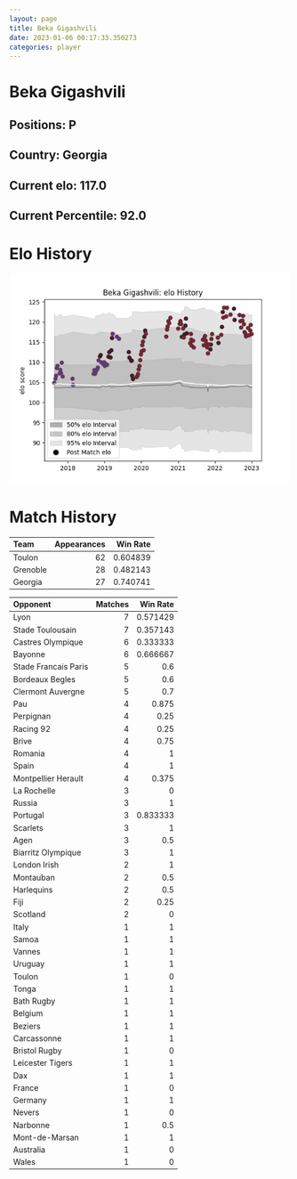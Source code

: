 ```yaml
---  
layout: page  
title: Beka Gigashvili  
date: 2023-01-06 00:17:33.350273  
categories: player  
---
```

# Beka Gigashvili

## Positions: P

## Country: Georgia

## Current elo: 117.0

## Current Percentile: 92.0

# Elo History


![elo history](history_BekaGigashvili.png)
# Match History


| Team     |   Appearances |   Win Rate |
|:---------|--------------:|-----------:|
| Toulon   |            62 |   0.604839 |
| Grenoble |            28 |   0.482143 |
| Georgia  |            27 |   0.740741 |

| Opponent             |   Matches |   Win Rate |
|:---------------------|----------:|-----------:|
| Lyon                 |         7 |   0.571429 |
| Stade Toulousain     |         7 |   0.357143 |
| Castres Olympique    |         6 |   0.333333 |
| Bayonne              |         6 |   0.666667 |
| Stade Francais Paris |         5 |   0.6      |
| Bordeaux Begles      |         5 |   0.6      |
| Clermont Auvergne    |         5 |   0.7      |
| Pau                  |         4 |   0.875    |
| Perpignan            |         4 |   0.25     |
| Racing 92            |         4 |   0.25     |
| Brive                |         4 |   0.75     |
| Romania              |         4 |   1        |
| Spain                |         4 |   1        |
| Montpellier Herault  |         4 |   0.375    |
| La Rochelle          |         3 |   0        |
| Russia               |         3 |   1        |
| Portugal             |         3 |   0.833333 |
| Scarlets             |         3 |   1        |
| Agen                 |         3 |   0.5      |
| Biarritz Olympique   |         3 |   1        |
| London Irish         |         2 |   1        |
| Montauban            |         2 |   0.5      |
| Harlequins           |         2 |   0.5      |
| Fiji                 |         2 |   0.25     |
| Scotland             |         2 |   0        |
| Italy                |         1 |   1        |
| Samoa                |         1 |   1        |
| Vannes               |         1 |   1        |
| Uruguay              |         1 |   1        |
| Toulon               |         1 |   0        |
| Tonga                |         1 |   1        |
| Bath Rugby           |         1 |   1        |
| Belgium              |         1 |   1        |
| Beziers              |         1 |   1        |
| Carcassonne          |         1 |   1        |
| Bristol Rugby        |         1 |   0        |
| Leicester Tigers     |         1 |   1        |
| Dax                  |         1 |   1        |
| France               |         1 |   0        |
| Germany              |         1 |   1        |
| Nevers               |         1 |   0        |
| Narbonne             |         1 |   0.5      |
| Mont-de-Marsan       |         1 |   1        |
| Australia            |         1 |   0        |
| Wales                |         1 |   0        |